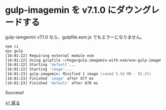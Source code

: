 # gulp-imagemin を v7.1.0 にダウングレードする

gulp-iamgemin v7.1.0 なら、gulpfile.esm.js でもエラーになりません。

```zsh
npm ci
npx gulp
[16:01:22] Requiring external module esm
[16:01:22] Using gulpfile ~/hoge/gulp-imagemin-with-esm/use-gulp-imagemin-v7/gulpfile.esm.js
[16:01:22] Starting 'default'...
[16:01:22] Starting 'image'...
[16:01:23] gulp-imagemin: Minified 1 image (saved 5.54 MB - 92.2%)
[16:01:23] Finished 'image' after 877 ms
[16:01:23] Finished 'default' after 878 ms
```

Success!

[↩︎ 戻る](https://github.com/oti/gulp-imagemin-with-esm)

